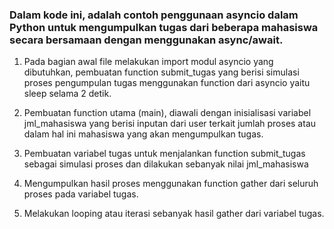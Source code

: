 ### Dalam kode ini, adalah contoh penggunaan asyncio dalam Python untuk mengumpulkan tugas dari beberapa mahasiswa secara bersamaan dengan menggunakan async/await.

1. Pada bagian awal file melakukan import modul asyncio yang dibutuhkan, pembuatan function submit_tugas yang berisi simulasi proses pengumpulan tugas menggunakan function dari asyncio yaitu sleep selama 2 detik.

2. Pembuatan function utama (main), diawali dengan inisialisasi variabel jml_mahasiswa yang berisi inputan dari user terkait jumlah proses atau dalam hal ini mahasiswa yang akan mengumpulkan tugas.

3. Pembuatan variabel tugas untuk menjalankan function submit_tugas sebagai simulasi proses dan dilakukan sebanyak nilai jml_mahasiswa

4. Mengumpulkan hasil proses menggunakan function gather dari seluruh proses pada variabel tugas.

5. Melakukan looping atau iterasi sebanyak hasil gather dari variabel tugas.